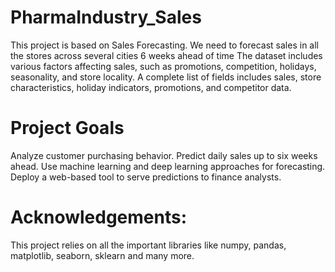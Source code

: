 # PharmaIndustry_Sales
This project is based on Sales Forecasting. We need to forecast sales in all the stores across several cities 6 weeks ahead of time
The dataset includes various factors affecting sales, such as promotions, competition, holidays, seasonality, and store locality. A complete list of fields includes sales, store characteristics, holiday indicators, promotions, and competitor data.
# Project Goals

Analyze customer purchasing behavior. 
Predict daily sales up to six weeks ahead. 
Use machine learning and deep learning approaches for forecasting. 
Deploy a web-based tool to serve predictions to finance analysts.
# Acknowledgements: 
This project relies on all the important libraries like numpy, pandas, matplotlib, seaborn, sklearn and many more.
